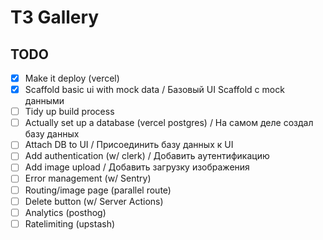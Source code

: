 # T3 Gallery

## TODO 

- [x] Make it deploy (vercel)
- [x] Scaffold basic ui with mock data / Базовый UI Scaffold с mock данными
- [ ] Tidy up build process 
- [ ] Actually set up a database (vercel postgres) / На самом деле создал базу данных
- [ ] Attach DB to UI / Присоединить базу данных к UI
- [ ] Add authentication (w/ clerk) / Добавить аутентификацию 
- [ ] Add image upload / Добавить загрузку изображения
- [ ] Error management (w/ Sentry)
- [ ] Routing/image page (parallel route)
- [ ] Delete button (w/ Server Actions)
- [ ] Analytics (posthog)
- [ ] Ratelimiting (upstash)